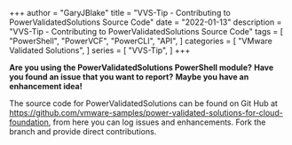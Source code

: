+++
author = "GaryJBlake"
title = "VVS-Tip - Contributing to PowerValidatedSolutions Source Code"
date = "2022-01-13"
description = "VVS-Tip - Contributing to PowerValidatedSolutions Source Code"
tags = [
    "PowerShell",
    "PowerVCF",
    "PowerCLI",
    "API",
]
categories = [
    "VMware Validated Solutions",
]
series = [
    "VVS-Tip",
]
+++

**Are you using the PowerValidatedSolutions PowerShell module?**
**Have you found an issue that you want to report?**
**Maybe you have an enhancement idea!**

The source code for PowerValidatedSolutions can be found on Git Hub at https://github.com/vmware-samples/power-validated-solutions-for-cloud-foundation, from here you can log issues and enhancements. Fork the branch and provide direct contributions.